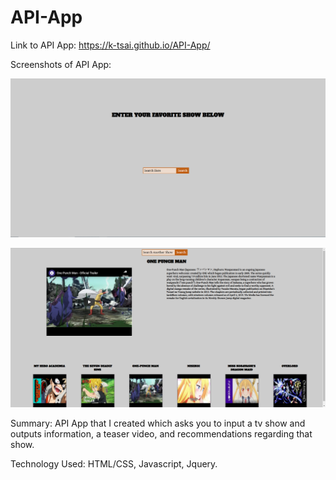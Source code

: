 # API-App

Link to API App: https://k-tsai.github.io/API-App/


Screenshots of API App:

![frontpage](screenshots/Frontpage.PNG "Front Page of App")

![ResultScreen](screenshots/resultscreen.PNG "Result Screen of App")

Summary: API App that I created which asks you to input a tv show and outputs information, a teaser video, and recommendations regarding that show.

Technology Used: HTML/CSS, Javascript, Jquery. 
